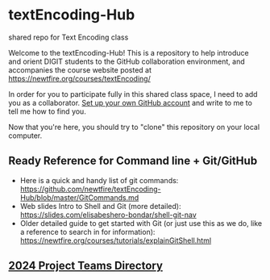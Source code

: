 # textEncoding-Hub
shared repo for Text Encoding class

Welcome to the textEncoding-Hub! This is a repository to help introduce and orient DIGIT students to the GitHub collaboration environment, and accompanies the course website posted at <https://newtfire.org/courses/textEncoding/>

In order for you to participate fully in this shared class space, I need to add you as a collaborator. [Set up your own GitHub account](https://github.com) and write to me to tell me how to find you.

Now that you're here, you should try to "clone" this repository on your local computer.

## Ready Reference for Command line + Git/GitHub
* Here is a quick and handy list of git commands: <https://github.com/newtfire/textEncoding-Hub/blob/master/GitCommands.md>
* Web slides Intro to Shell and Git (more detailed): <https://slides.com/elisabeshero-bondar/shell-git-nav>
* Older detailed guide to get started with Git (or just use this as we do, like a reference to search in for information): <https://newtfire.org/courses/tutorials/explainGitShell.html>

## [2024 Project Teams Directory](2024-Project-Teams.md)
